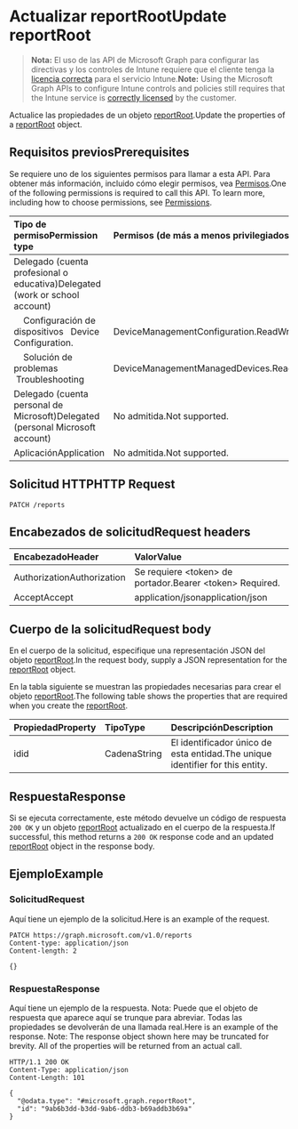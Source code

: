 # <a name="update-reportroot"></a><span data-ttu-id="6f732-101">Actualizar reportRoot</span><span class="sxs-lookup"><span data-stu-id="6f732-101">Update reportRoot</span></span>

> <span data-ttu-id="6f732-102">**Nota:** El uso de las API de Microsoft Graph para configurar las directivas y los controles de Intune requiere que el cliente tenga la [licencia correcta](https://go.microsoft.com/fwlink/?linkid=839381) para el servicio Intune.</span><span class="sxs-lookup"><span data-stu-id="6f732-102">**Note:** Using the Microsoft Graph APIs to configure Intune controls and policies still requires that the Intune service is [correctly licensed](https://go.microsoft.com/fwlink/?linkid=839381) by the customer.</span></span>

<span data-ttu-id="6f732-103">Actualice las propiedades de un objeto [reportRoot](../resources/intune_shared_reportroot.md).</span><span class="sxs-lookup"><span data-stu-id="6f732-103">Update the properties of a [reportRoot](../resources/intune_shared_reportroot.md) object.</span></span>
## <a name="prerequisites"></a><span data-ttu-id="6f732-104">Requisitos previos</span><span class="sxs-lookup"><span data-stu-id="6f732-104">Prerequisites</span></span>
<span data-ttu-id="6f732-p101">Se requiere uno de los siguientes permisos para llamar a esta API. Para obtener más información, incluido cómo elegir permisos, vea [Permisos](../../../concepts/permissions_reference.md).</span><span class="sxs-lookup"><span data-stu-id="6f732-p101">One of the following permissions is required to call this API. To learn more, including how to choose permissions, see [Permissions](../../../concepts/permissions_reference.md).</span></span>

|<span data-ttu-id="6f732-107">Tipo de permiso</span><span class="sxs-lookup"><span data-stu-id="6f732-107">Permission type</span></span>|<span data-ttu-id="6f732-108">Permisos (de más a menos privilegiados)</span><span class="sxs-lookup"><span data-stu-id="6f732-108">Permissions (from most to least privileged)</span></span>|
|:---|:---|
|<span data-ttu-id="6f732-109">Delegado (cuenta profesional o educativa)</span><span class="sxs-lookup"><span data-stu-id="6f732-109">Delegated (work or school account)</span></span>||
| <span data-ttu-id="6f732-110">&nbsp; &nbsp; Configuración de dispositivos</span><span class="sxs-lookup"><span data-stu-id="6f732-110">&nbsp; &nbsp;Device Configuration.</span></span> | <span data-ttu-id="6f732-111">DeviceManagementConfiguration.ReadWrite.All</span><span class="sxs-lookup"><span data-stu-id="6f732-111">DeviceManagementConfiguration.ReadWrite.All</span></span>|
| <span data-ttu-id="6f732-112">&nbsp; &nbsp; Solución de problemas</span><span class="sxs-lookup"><span data-stu-id="6f732-112">&nbsp; &nbsp;Troubleshooting</span></span> | <span data-ttu-id="6f732-113">DeviceManagementManagedDevices.ReadWrite.All</span><span class="sxs-lookup"><span data-stu-id="6f732-113">DeviceManagementManagedDevices.ReadWrite.All</span></span>|
|<span data-ttu-id="6f732-114">Delegado (cuenta personal de Microsoft)</span><span class="sxs-lookup"><span data-stu-id="6f732-114">Delegated (personal Microsoft account)</span></span>|<span data-ttu-id="6f732-115">No admitida.</span><span class="sxs-lookup"><span data-stu-id="6f732-115">Not supported.</span></span>|
|<span data-ttu-id="6f732-116">Aplicación</span><span class="sxs-lookup"><span data-stu-id="6f732-116">Application</span></span>|<span data-ttu-id="6f732-117">No admitida.</span><span class="sxs-lookup"><span data-stu-id="6f732-117">Not supported.</span></span>|

## <a name="http-request"></a><span data-ttu-id="6f732-118">Solicitud HTTP</span><span class="sxs-lookup"><span data-stu-id="6f732-118">HTTP Request</span></span>
<!-- {
  "blockType": "ignored"
}
-->
``` http
PATCH /reports
```

## <a name="request-headers"></a><span data-ttu-id="6f732-119">Encabezados de solicitud</span><span class="sxs-lookup"><span data-stu-id="6f732-119">Request headers</span></span>
|<span data-ttu-id="6f732-120">Encabezado</span><span class="sxs-lookup"><span data-stu-id="6f732-120">Header</span></span>|<span data-ttu-id="6f732-121">Valor</span><span class="sxs-lookup"><span data-stu-id="6f732-121">Value</span></span>|
|:---|:---|
|<span data-ttu-id="6f732-122">Authorization</span><span class="sxs-lookup"><span data-stu-id="6f732-122">Authorization</span></span>|<span data-ttu-id="6f732-123">Se requiere &lt;token&gt; de portador.</span><span class="sxs-lookup"><span data-stu-id="6f732-123">Bearer &lt;token&gt; Required.</span></span>|
|<span data-ttu-id="6f732-124">Accept</span><span class="sxs-lookup"><span data-stu-id="6f732-124">Accept</span></span>|<span data-ttu-id="6f732-125">application/json</span><span class="sxs-lookup"><span data-stu-id="6f732-125">application/json</span></span>|

## <a name="request-body"></a><span data-ttu-id="6f732-126">Cuerpo de la solicitud</span><span class="sxs-lookup"><span data-stu-id="6f732-126">Request body</span></span>
<span data-ttu-id="6f732-127">En el cuerpo de la solicitud, especifique una representación JSON del objeto [reportRoot](../resources/intune_shared_reportroot.md).</span><span class="sxs-lookup"><span data-stu-id="6f732-127">In the request body, supply a JSON representation for the [reportRoot](../resources/intune_shared_reportroot.md) object.</span></span>

<span data-ttu-id="6f732-128">En la tabla siguiente se muestran las propiedades necesarias para crear el objeto [reportRoot](../resources/intune_shared_reportroot.md).</span><span class="sxs-lookup"><span data-stu-id="6f732-128">The following table shows the properties that are required when you create the [reportRoot](../resources/intune_shared_reportroot.md).</span></span>

|<span data-ttu-id="6f732-129">Propiedad</span><span class="sxs-lookup"><span data-stu-id="6f732-129">Property</span></span>|<span data-ttu-id="6f732-130">Tipo</span><span class="sxs-lookup"><span data-stu-id="6f732-130">Type</span></span>|<span data-ttu-id="6f732-131">Descripción</span><span class="sxs-lookup"><span data-stu-id="6f732-131">Description</span></span>|
|:---|:---|:---|
|<span data-ttu-id="6f732-132">id</span><span class="sxs-lookup"><span data-stu-id="6f732-132">id</span></span>|<span data-ttu-id="6f732-133">Cadena</span><span class="sxs-lookup"><span data-stu-id="6f732-133">String</span></span>|<span data-ttu-id="6f732-134">El identificador único de esta entidad.</span><span class="sxs-lookup"><span data-stu-id="6f732-134">The unique identifier for this entity.</span></span>|



## <a name="response"></a><span data-ttu-id="6f732-135">Respuesta</span><span class="sxs-lookup"><span data-stu-id="6f732-135">Response</span></span>
<span data-ttu-id="6f732-136">Si se ejecuta correctamente, este método devuelve un código de respuesta `200 OK` y un objeto [reportRoot](../resources/intune_shared_reportroot.md) actualizado en el cuerpo de la respuesta.</span><span class="sxs-lookup"><span data-stu-id="6f732-136">If successful, this method returns a `200 OK` response code and an updated [reportRoot](../resources/intune_shared_reportroot.md) object in the response body.</span></span>

## <a name="example"></a><span data-ttu-id="6f732-137">Ejemplo</span><span class="sxs-lookup"><span data-stu-id="6f732-137">Example</span></span>
### <a name="request"></a><span data-ttu-id="6f732-138">Solicitud</span><span class="sxs-lookup"><span data-stu-id="6f732-138">Request</span></span>
<span data-ttu-id="6f732-139">Aquí tiene un ejemplo de la solicitud.</span><span class="sxs-lookup"><span data-stu-id="6f732-139">Here is an example of the request.</span></span>
``` http
PATCH https://graph.microsoft.com/v1.0/reports
Content-type: application/json
Content-length: 2

{}
```

### <a name="response"></a><span data-ttu-id="6f732-140">Respuesta</span><span class="sxs-lookup"><span data-stu-id="6f732-140">Response</span></span>
<span data-ttu-id="6f732-p102">Aquí tiene un ejemplo de la respuesta. Nota: Puede que el objeto de respuesta que aparece aquí se trunque para abreviar. Todas las propiedades se devolverán de una llamada real.</span><span class="sxs-lookup"><span data-stu-id="6f732-p102">Here is an example of the response. Note: The response object shown here may be truncated for brevity. All of the properties will be returned from an actual call.</span></span>
``` http
HTTP/1.1 200 OK
Content-Type: application/json
Content-Length: 101

{
  "@odata.type": "#microsoft.graph.reportRoot",
  "id": "9ab6b3dd-b3dd-9ab6-ddb3-b69addb3b69a"
}
```








